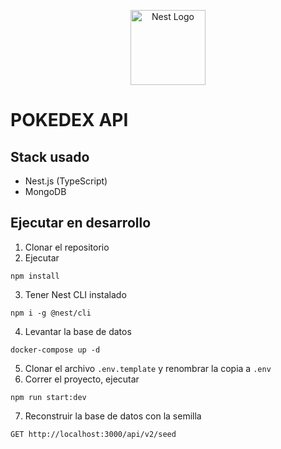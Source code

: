 <p align="center">
  <a href="http://nestjs.com/" target="blank"><img src="https://nestjs.com/img/logo-small.svg" width="120" alt="Nest Logo" /></a>
</p>

# POKEDEX API
## Stack usado
* Nest.js (TypeScript)
* MongoDB

## Ejecutar en desarrollo

1. Clonar el repositorio
2. Ejecutar
```
npm install
```
3. Tener Nest CLI instalado
```
npm i -g @nest/cli
```
4. Levantar la base de datos
```
docker-compose up -d
```
5. Clonar el archivo ```.env.template``` y renombrar la copia a ```.env```
6. Correr el proyecto, ejecutar
```
npm run start:dev
```
7. Reconstruir la base de datos con la semilla
```
GET http://localhost:3000/api/v2/seed
```




